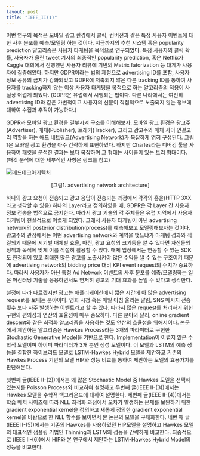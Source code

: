 ```yaml
---
layout: post
title: "IEEE_II(1)"
---
```


 

 이번 연구의 목적은 모바일 광고 환경에서 클릭, 컨버전과 같은 특정 사용자 이벤트에 대한 사후 분포를 예측/모델링 하는 것이다. 지금까지의 추천 시스템 혹은 popularity prediction 알고리즘은 사용자 타게팅을 목적으로 연구되었다. 특정 사용자의 클릭 확률, 사용자가 올린 tweet 기사의 최종적인 popularity prediction, 혹은 Netflix가 Kaggle 대회에서 진행했던 사용자 리뷰에 기반의 Matrix fatorization 등 대게가 사용자에 집중해왔다. 하지만 GDPR이라는 법의 제정으로 advertising ID를 포함, 사용자 정보 공유의 금지가 강화되었고 GDPR에 저촉되지 않은 다른 tracking ID를 통하여 사용자를 tracking하지 않는 이상 사용자 타게팅을 목적으로 하는 알고리즘의 적용이 사실상 어렵게 되었다. (GDPR은 유럽에서 시행되는 법이다. 다른 나라에서는 여전히 advertising ID와 같은 가변적이고 사용자의 신분이 직접적으로 노출되지 않는 정보에 대하여 수집과 추적이 가능하다.) 

 GDPR과 모바일 광고 환경을 결부시켜 구조를 이해해보자. 모바일 광고 환경은 광고주(Advertiser),  매체(Publisher), 트래커(Tracker), 그리고 광고주와 매체 사이 연결고리 역할을 하는 애드 네트워크(Advertising Network)가 복잡하게 얽혀 구성된다. 그림1은 모바일 광고 환경을 아주 간략하게 표현하였다. 하지만 Charles라는 디버깅 툴을 사용하여 패킷을 분석한 결과는 보다 복잡하며 그 형태는 사이클이 있는 트리 형태이다. (패킷 분석에 대한 세부적인 사항은 링크를 참고)

![애드테크아키텍처](/Users/sangwonhwang/Desktop/2019_IEEE_I_I/애드테크아키텍처.jpg)

<center>[그림1.  advertising network architecture]</center>

 하나의 광고 요청이 전송되고 광고 응답이 전송되는 과정에서 각각의 홉을(HTTP 3XX라고 생각할 수 있음) 하나의 Layer라고 정의하였을 때, GDPR은 각 Layer 간 사용자 정보 전송을 법적으로 금지한다. 따라서 광고 기술의 각 주체들은 유럽 지역에서 사용자 타게팅이 현실적으로 어렵게 되었다. 그래서 사용자 타게팅이 아닌 advertising network의 posterior distribution(process)를 예측해보고 모델링해보자는 것이다. 광고주의 관점에서는 어떤 advertising network와 계약을 맺느냐가 마케팅 성과와 직결되기 때문에 시기별 매체별 효율, 마진, 광고 요청의 크기등을 알 수 있다면 자신들의 정책과 목적에 맞게 이를 적절히 활용할 수 있다. 매체 입장에서는 연동할 수 있는 SDK도 한정되어 있고 최대한 많은 광고를 노출시켜야 많은 수익을 낼 수 있는 구조이기 때문에 advertising network의 bidding price 대비 KPI event request의 수치가 중요하다. 따라서 사용자가 아닌 특정 Ad Network 이벤트의 사후 분포를 예측/모델링하는 일은 머신러닝 기술을 응용하면서도 연저히 광고의 기대 효과를 높일 수 있다고 생각한다. 

 설정에 따라 다르겠지만 광고는 애플리케이션에서 짧은 시간에 아 많은 advertising request를 보내는 분야이다. 영화 시청 혹은 매일 아침 울리는 알림, SNS 메시지 전송 횟수 보다 자주 발생하는 이벤트라고 할 수 있다. 따라서 많은 request를 처리하기 위한 구현의 편의성과 연산의 효율성이 매우 중요하다. 다른 분야와 달리, online gradient descent와 같은 최적화 알고리즘을 사용하는 것도 연산의 효율성을 위해서이다. 논문에서 제안하는 알고리즘은 Hawkes Process라는 3개의 파라미터로 구현한 Stochastic Generative Model을 기반으로 한다. Implementation이 어렵지 않은 수학적 모델이며  하이퍼 파라미터가 3개 뿐인 생성 모델이다. 이 모델과 LSTM의 예측 성능을 결합한 하이브리드 모델로 LSTM-Hawkes Hybrid 모델을 제안하고 기존의 Hawkes Process 기반의 모델 HIP와 성능 비교를 통하여 제안하는 모델의 효용가치를 판단해본다.

 첫번째 글(IEEE II-(2))에서는 왜 많은 Stochastic Model 중 Hawkes 모델을 선택하였는지를 Poisson Process와 비교하여 설명하고 두번째 글(IEEE II-(3))에서는 Hawkes 모델을 수학적 백그라운드에 대하여 설명한다. 세번째 글(IEEE II-(4))에서는 학습 베치 사이즈에 따라 NLL 최적화 과정에서 오차가 발생하는 문제를 보완하기 위한 gradient exponential kernel을 정의하고 새롭게 정의한 gradient exponential kernel을 바탕으로 한 NLL 함수를 보이면서 본 논문의 모델을 구체화한다. 네번 째 글(IEEE II-(5))에서는 기존의 Hawkes를 사용하였던 HIP모델을 설명하고 Hawkes 모델의 대표적인 샘플링 기법인 Thinning과 LSTM의 성능을 간략하게 비교한다. 최종적으로 (IEEE II-(6))에서 HIP와 본 연구에서 제안하는 LSTM-Hawkes Hybrid Model의 성능을 비교한다.